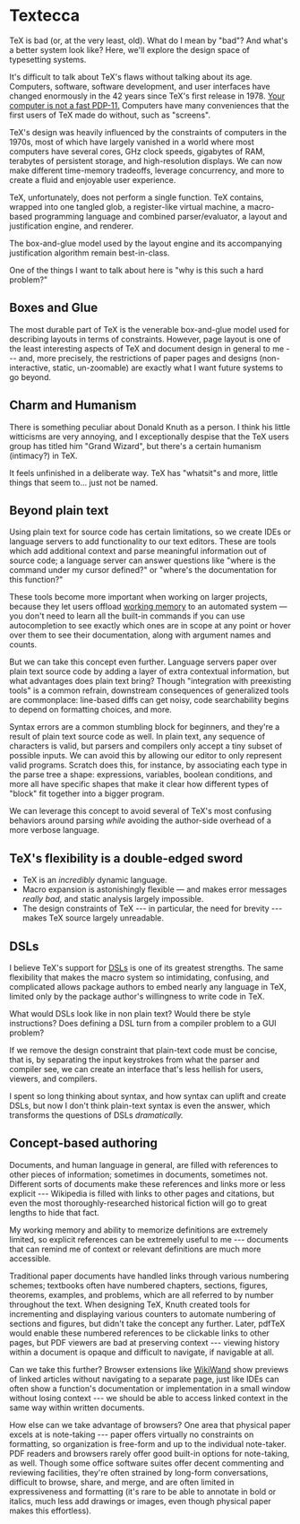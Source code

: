 # Textecca

TeX is bad (or, at the very least, old). What do I mean by "bad"? And what's a
better system look like? Here, we'll explore the design space of typesetting
systems.

It's difficult to talk about TeX's flaws without talking about its age.
Computers, software, software development, and user interfaces have changed
enormously in the 42 years since TeX's first release in 1978. [Your computer is
not a fast PDP-11.][c-low-level] Computers have many conveniences that the
first users of TeX made do without, such as "screens".

TeX's design was heavily influenced by the constraints of computers in the
1970s, most of which have largely vanished in a world where most computers have
several cores, GHz clock speeds, gigabytes of RAM, terabytes of persistent
storage, and high-resolution displays. We can now make different time-memory
tradeoffs, leverage concurrency, and more to create a fluid and enjoyable user
experience.

TeX, unfortunately, does not perform a single function. TeX contains, wrapped
into one tangled glob, a register-like virtual machine, a macro-based
programming language and combined parser/evaluator, a layout and justification
engine, and renderer.

The box-and-glue model used by the layout engine and its accompanying
justification algorithm remain best-in-class.

One of the things I want to talk about here is "why is this such a hard
problem?"

## Boxes and Glue

The most durable part of TeX is the venerable box-and-glue model used for
describing layouts in terms of constraints. However, page layout is one of the
least interesting aspects of TeX and document design in general to me --- and,
more precisely, the restrictions of paper pages and designs (non-interactive,
static, un-zoomable) are exactly what I want future systems to go beyond.

## Charm and Humanism

There is something peculiar about Donald Knuth as a person. I think his little
witticisms are very annoying, and I exceptionally despise that the TeX users
group has titled him "Grand Wizard", but there's a certain humanism (intimacy?)
in TeX.

It feels unfinished in a deliberate way. TeX has "whatsit"s and more, little
things that seem to... just not be named.

## Beyond plain text

Using plain text for source code has certain limitations, so we create IDEs or
language servers to add functionality to our text editors. These are tools
which add additional context and parse meaningful information out of source
code; a language server can answer questions like "where is the command under
my cursor defined?" or "where's the documentation for this function?"

These tools become more important when working on larger projects, because they
let users offload [working memory][working-memory] to an automated system — you
don't need to learn all the built-in commands if you can use autocompletion to
see exactly which ones are in scope at any point or hover over them to see
their documentation, along with argument names and counts.

But we can take this concept even further. Language servers paper over plain
text source code by adding a layer of extra contextual information, but what
advantages does plain text bring? Though "integration with preexisting tools"
is a common refrain, downstream consequences of generalized tools are
commonplace: line-based diffs can get noisy, code searchability begins to
depend on formatting choices, and more.

Syntax errors are a common stumbling block for beginners, and they're a result
of plain text source code as well. In plain text, any sequence of characters is
valid, but parsers and compilers only accept a tiny subset of possible inputs.
We can avoid this by allowing our editor to only represent valid programs.
Scratch does this, for instance, by associating each type in the parse tree a
shape: expressions, variables, boolean conditions, and more all have specific
shapes that make it clear how different types of "block" fit together into a
bigger program.

We can leverage this concept to avoid several of TeX's most confusing behaviors
around parsing *while* avoiding the author-side overhead of a more verbose
language.

## TeX's flexibility is a double-edged sword

- TeX is an *incredibly* dynamic language.
- Macro expansion is astonishingly flexible — and makes error messages *really
  bad,* and static analysis largely impossible.
- The design constraints of TeX --- in particular, the need for brevity ---
  makes TeX source largely unreadable.

## DSLs

I believe TeX's support for [DSLs][dsl] is one of its greatest strengths. The
same flexibility that makes the macro system so intimidating, confusing, and
complicated allows package authors to embed nearly any language in TeX, limited
only by the package author's willingness to write code in TeX.

What would DSLs look like in non plain text? Would there be style instructions?
Does defining a DSL turn from a compiler problem to a GUI problem?

If we remove the design constraint that plain-text code must be concise, that
is, by separating the input keystrokes from what the parser and compiler see,
we can create an interface that's less hellish for users, viewers, and
compilers.

I spent so long thinking about syntax, and how syntax can uplift and create
DSLs, but now I don't think plain-text syntax is even the answer, which
transforms the questions of DSLs *dramatically.*

## Concept-based authoring

Documents, and human language in general, are filled with references to other
pieces of information; sometimes in documents, sometimes not. Different sorts
of documents make these references and links more or less explicit ---
Wikipedia is filled with links to other pages and citations, but even the most
thoroughly-researched historical fiction will go to great lengths to hide that
fact.

My working memory and ability to memorize definitions are extremely limited, so
explicit references can be extremely useful to me --- documents that can remind
me of context or relevant definitions are much more accessible.

Traditional paper documents have handled links through various numbering
schemes; textbooks often have numbered chapters, sections, figures, theorems,
examples, and problems, which are all referred to by number throughout the
text. When designing TeX, Knuth created tools for incrementing and displaying
various counters to automate numbering of sections and figures, but didn't take
the concept any further. Later, pdfTeX would enable these numbered references
to be clickable links to other pages, but PDF viewers are bad at preserving
context --- viewing history within a document is opaque and difficult to
navigate, if navigable at all.

Can we take this further? Browser extensions like [WikiWand][wikiwand] show
previews of linked articles without navigating to a separate page, just like
IDEs can often show a function's documentation or implementation in a small
window without losing context --- we should be able to access linked context in
the same way within written documents.

How else can we take advantage of browsers? One area that physical paper excels
at is note-taking --- paper offers virtually no constraints on formatting, so
organization is free-form and up to the individual note-taker. PDF readers and
browsers rarely offer good built-in options for note-taking, as well. Though
some office software suites offer decent commenting and reviewing facilities,
they're often strained by long-form conversations, difficult to browse, share,
and merge, and are often limited in expressiveness and formatting (it's rare to
be able to annotate in bold or italics, much less add drawings or images, even
though physical paper makes this effortless).

[working-memory]: https://en.wikipedia.org/wiki/Working_memory
[dsl]: https://en.wikipedia.org/wiki/Domain-specific_language
[wikiwand]: https://chrome.google.com/webstore/detail/wikiwand-wikipedia-modern/emffkefkbkpkgpdeeooapgaicgmcbolj
[c-low-level]: https://queue.acm.org/detail.cfm?id=3212479

